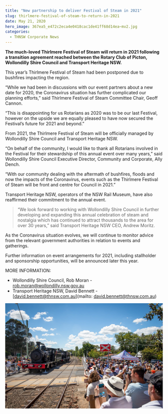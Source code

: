 ```yaml
---
title: "New partnership to deliver Festival of Steam in 2021"
slug: thirlmere-festival-of-steam-to-return-in-2021
date: May 21, 2020
hero_image: 367ea5_e472c2eca4e0418cac1de41ff68d14ea~mv2.jpg
categories:
  - THNSW Corporate News
---
```



**The much-loved Thirlmere Festival of Steam will return in 2021 following a transition agreement reached between the Rotary Club of Picton, Wollondilly Shire Council and Transport Heritage NSW.**

This year’s Thirlmere Festival of Steam had been postponed due to bushfires impacting the region.

“While we had been in discussions with our event partners about a new date for 2020, the Coronavirus situation has further complicated our planning efforts,” said Thirlmere Festival of Steam Committee Chair, Geoff Cannon.

“This is disappointing for us Rotarians as 2020 was to be our last Festival, however on the upside we are equally pleased to have now secured the Festival’s future for 2021 and beyond.”

From 2021, the Thirlmere Festival of Steam will be officially managed by Wollondilly Shire Council and Transport Heritage NSW.

“On behalf of the community, I would like to thank all Rotarians involved in the Festival for their stewardship of this annual event over many years,” said Wollondilly Shire Council Executive Director, Community and Corporate, Ally Dench.

“With our community dealing with the aftermath of bushfires, floods and now the impacts of the Coronavirus, events such as the Thirlmere Festival of Steam will be front and centre for Council in 2021.”

Transport Heritage NSW, operators of the NSW Rail Museum, have also reaffirmed their commitment to the annual event.

> “We look forward to working with Wollondilly Shire Council in further developing and expanding this annual celebration of steam and nostalgia which has continued to attract thousands to the area for over 30 years,” said Transport Heritage NSW CEO, Andrew Moritz.

As the Coronavirus situation evolves, we will continue to monitor advice from the relevant government authorities in relation to events and gatherings.

Further information on event arrangements for 2021, including stallholder and sponsorship opportunities, will be announced later this year.

MORE INFORMATION:

* Wollondilly Shire Council, Rob Moran - [rob.moran@wollondilly.nsw.gov.au](mailto:rob.moran@wollondilly.nsw.gov.au)
* Transport Heritage NSW, David Bennett - [david.bennett@thnsw.com.au](mailto: david.bennett@thnsw.com.au)

![ree](367ea5_2df0cf1a02b242b483b3ba5dd29f5724~mv2.jpg)
